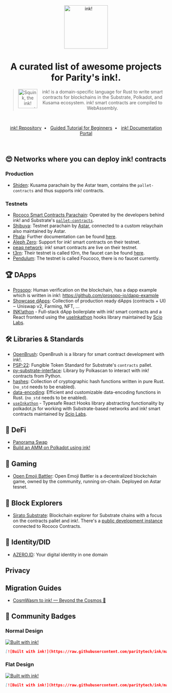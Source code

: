 <div align="center">
    <img src="./.images/ink-logo-glow.svg" alt="ink!" height="136" />
<h1 align="center">
    A curated list of awesome projects for Parity's ink!.
</h1>

> <img src="./.images/ink-squid.svg" alt="Squink, the ink! mascot" align="left" height="60" />
> ink! is a domain-specific language for Rust to write smart contracts for blockchains in the Substrate, Polkadot, and Kusama ecosystem. ink! smart contracts are compiled to WebAssembly.

<br/>

[ink! Repository](https://github.com/paritytech/ink)&nbsp;&nbsp;•&nbsp;&nbsp;
[Guided Tutorial for Beginners](https://docs.substrate.io/tutorials/v3/ink-workshop/pt1)&nbsp;&nbsp;•&nbsp;&nbsp;
[ink! Documentation Portal](https://paritytech.github.io/ink-docs)

</div>

<br/>

## 😍 Networks where you can deploy ink! contracts

### Production

- [Shiden](https://shiden.astar.network): Kusama parachain by the Astar team, contains the `pallet-contracts` and thus supports ink! contracts.

### Testnets

- [Rococo Smart Contracts Parachain](https://ink.substrate.io/testnet/): Operated by the developers behind ink! and Substrate's [`pallet-contracts`](https://github.com/paritytech/substrate/tree/master/frame/contracts).
- [Shibuya](https://docs.astar.network/maintain/collator/shibuya-network): Testnet parachain by [Astar](https://astar.network/), connected to a custom relaychain also maintained by Astar.
- [Phala](https://polkadot.js.org/apps/?rpc=wss%3A%2F%2Fpoc5.phala.network%2Fws#/explorer): Further documentation can be found [here](https://wiki.phala.network/en-us/build/developer/fat-contract-tutorial/).
- [Aleph Zero](https://alephzero.org/blog/aleph-zero-smart-contracts-testnet/): Support for ink! smart contracts on their testnet.
- [peaq network](https://www.peaq.network/agung-testnet): ink! smart contracts are live on their testnet.
- [t3rn](https://www.t3rn.io/): Their testnet is called t0rn, the faucet can be found [here](https://faucet.t0rn.io).
- [Pendulum](https://polkadot.js.org/apps/?rpc=wss%3A%2F%2Frpc-foucoco.pendulumchain.tech#/extrinsics): The testnet is called Foucoco, there is no faucet currently.

## :trophy: DApps

- [Prosopo](https://www.prosopo.io/): Human verification on the blockchain, has a dapp example which is written in ink!: https://github.com/prosopo-io/dapp-example
- [Showcase dApps](https://github.com/AstarNetwork/wasm-showcase-dapps): Collection of production ready dApps (contracts + UI) ‒ Uniswap v2, Farming, NFT, …
- [INK!athon](https://inkathon.xyz/) - Full-stack dApp boilerplate with ink! smart contracts and a React frontend using the [useInkathon](https://github.com/scio-labs/use-inkathon) hooks library maintained by [Scio Labs](https://scio.xyz).

## 🛠️ Libraries & Standards

- [OpenBrush](https://openbrush.io/): OpenBrush is a library for smart contract development with ink!.
- [PSP-22](https://github.com/w3f/PSPs/blob/master/PSPs/psp-22.md): Fungible Token Standard for Substrate's `contracts` pallet.
- [py-substrate-interface](https://github.com/polkascan/py-substrate-interface/#ink-contract-interfacing): Library by Polkascan to interact with ink! contracts from Python.
- [hashes](https://github.com/RustCrypto/hashes): Collection of cryptographic hash functions written in pure Rust. (`no_std` needs to be enabled).
- [data-encoding](https://github.com/ia0/data-encoding): Efficient and customizable data-encoding functions in Rust. (`no_std` needs to be enabled).
- [`useInkathon`](https://github.com/scio-labs/use-inkathon) - Typesafe React Hooks library abstracting functionality by polkadot.js for working with Substrate-based networks and ink! smart contracts maintained by [Scio Labs](https://scio.xyz).

## 🏦 DeFi

- [Panorama Swap](https://github.com/RottenKiwi/Panorama-Swap-INK-SC)
- [Build an AMM on Polkadot using ink!](https://learn.figment.io/tutorials/build-polkadot-amm-using-ink)

## 👾 Gaming

- [Open Emoji Battler](https://github.com/OpenEmojiBattler/open-emoji-battler/tree/main/front/src): Open Emoji Battler is a decentralized blockchain game, owned by the community, running on-chain. Deployed on Astar tesnet.

## 🧭 Block Explorers

- [Sirato Substrate](https://github.com/web3labs/epirus-substrate): Blockchain explorer for Substrate chains with a focus on the contracts pallet and ink!. There's a [public development instance](https://substrate.sirato.xyz/) connected to Rococo Contracts.

## :adult: Identity/DID	

- [AZERO.ID](https://github.com/azero-id/contracts): Your digital identity in one domain 

## Privacy

## Migration Guides

- [CosmWasm to ink! — Beyond the Cosmos 🌌](https://medium.com/@RoloiMoney/cosmwasm-to-ink-beyond-the-cosmos-e4920604f9cb)

## 🙌 Community Badges

### Normal Design

[![Built with ink!](.images/badge.svg)](https://github.com/paritytech/ink)

```markdown
[![Built with ink!](https://raw.githubusercontent.com/paritytech/ink/master/.images/badge.svg)](https://github.com/paritytech/ink)
```

### Flat Design

[![Built with ink!](.images/badge_flat.svg)](https://github.com/paritytech/ink)

```markdown
[![Built with ink!](https://raw.githubusercontent.com/paritytech/ink/master/.images/badge_flat.svg)](https://github.com/paritytech/ink)
```
